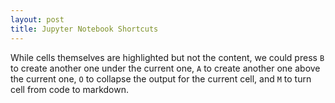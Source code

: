 ```yaml
---
layout: post
title: Jupyter Notebook Shortcuts
---
```


While cells themselves are highlighted but not the content, we could press `B` to create another one under the current one, `A` to create another one above the current one, `O` to collapse the output for the current cell, and `M` to turn cell from code to markdown.
